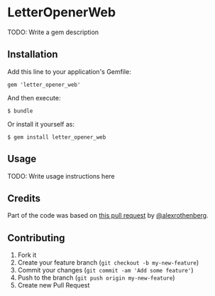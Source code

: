 # LetterOpenerWeb

TODO: Write a gem description

## Installation

Add this line to your application's Gemfile:

    gem 'letter_opener_web'

And then execute:

    $ bundle

Or install it yourself as:

    $ gem install letter_opener_web

## Usage

TODO: Write usage instructions here

## Credits

Part of the code was based on [this pull request](https://github.com/ryanb/letter_opener/pull/12)
by [@alexrothenberg](https://github.com/alexrothenberg).

## Contributing

1. Fork it
2. Create your feature branch (`git checkout -b my-new-feature`)
3. Commit your changes (`git commit -am 'Add some feature'`)
4. Push to the branch (`git push origin my-new-feature`)
5. Create new Pull Request
